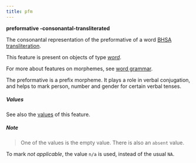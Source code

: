```yaml
---
title: pfm
---
```


**preformative -consonantal-transliterated**

The consonantal representation of the preformative of a word
[BHSA transliteration]({{tfd}}/writing/hebrew.html).

This feature is present on objects of type [*word*](otype.md).

For more about features on morphemes, see [word grammar](../wordgrammar.md).

The preformative is a prefix morpheme. It plays a role in verbal conjugation, and helps
to mark person, number and gender for certain verbal tenses.

##### Values

See also the
[values]({{tut}}/cookbook/featureValues.ipynb)
of this feature.

##### Note
> One of the values is the empty value. There is also an `absent` value.

To mark *not applicable*, the value `n/a` is used, instead of the usual `NA`.

